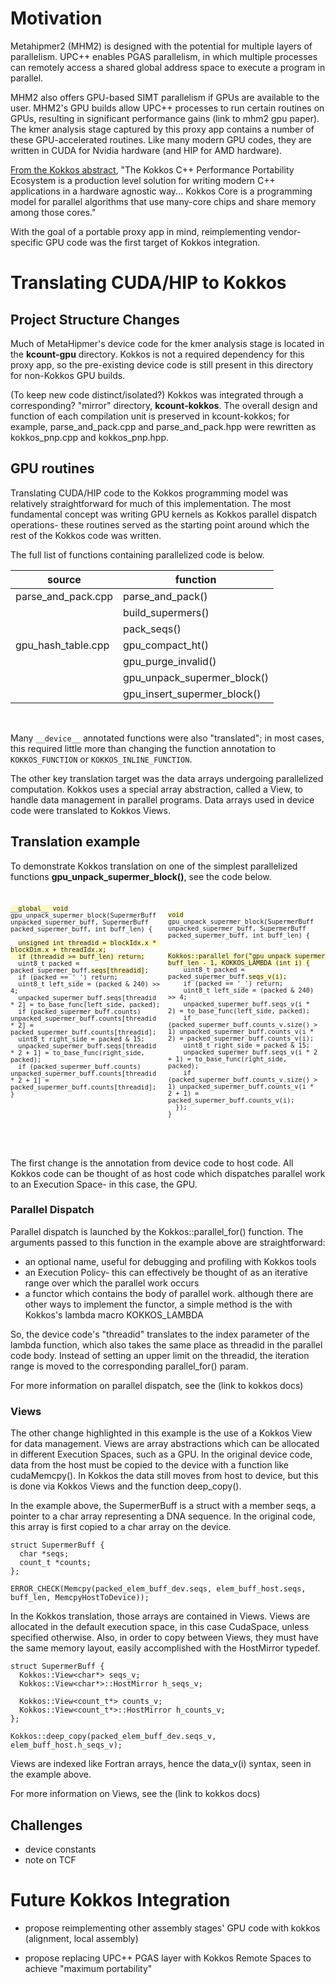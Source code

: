 # Motivation

Metahipmer2 (MHM2) is designed with the potential for multiple layers of parallelism. UPC++ enables PGAS parallelism, in which multiple processes can remotely access a shared global address space to execute a program in parallel. 

MHM2 also offers GPU-based SIMT parallelism if GPUs are available to the user. MHM2's GPU builds allow UPC++ processes to run certain routines on GPUs, resulting in significant performance gains (link to mhm2 gpu paper). The kmer analysis stage captured by this proxy app contains a number of these GPU-accelerated routines. Like many modern GPU codes, they are written in CUDA for Nvidia hardware (and HIP for AMD hardware).

[From the Kokkos abstract](https://kokkos.org/about/abstract/), "The Kokkos C++ Performance Portability Ecosystem is a production level solution for writing modern C++ applications in a hardware agnostic way... Kokkos Core is a programming model for parallel algorithms that use many-core chips and share memory among those cores." 

With the goal of a portable proxy app in mind, reimplementing vendor-specific GPU code was the first target of Kokkos integration. 

# Translating CUDA/HIP to Kokkos

## Project Structure Changes
Much of MetaHipmer's device code for the kmer analysis stage is located in the **kcount-gpu** directory. Kokkos is not a required dependency for this proxy app, so the pre-existing device code is still present in this directory for non-Kokkos GPU builds. 

(To keep new code distinct/isolated?) Kokkos was integrated through a corresponding? "mirror" directory, **kcount-kokkos**. The overall design and function of each compilation unit is preserved in kcount-kokkos; for example, parse_and_pack.cpp and parse_and_pack.hpp were rewritten as kokkos_pnp.cpp and kokkos_pnp.hpp. 

## GPU routines
Translating CUDA/HIP code to the Kokkos programming model was relatively straightforward for much of this implementation. The most fundamental concept was writing GPU kernels as Kokkos parallel dispatch operations- these routines served as the starting point around which the rest of the Kokkos code was written. 

The full list of functions containing parallelized code is below.

| source | function |
|---|---|
| parse_and_pack.cpp | parse_and_pack() |
| | build_supermers() |
| | pack_seqs() |
| gpu_hash_table.cpp | gpu_compact_ht() |
| | gpu_purge_invalid() |
| | gpu_unpack_supermer_block() |
| | gpu_insert_supermer_block() |
<br>

Many `__device__` annotated functions were also "translated"; in most cases, this required little more than changing the function annotation to `KOKKOS_FUNCTION` or `KOKKOS_INLINE_FUNCTION`. 

The other key translation target was the data arrays undergoing parallelized computation. Kokkos uses a special array abstraction, called a View, to handle data management in parallel programs. Data arrays used in device code were translated to Kokkos Views. 

## Translation example

To demonstrate Kokkos translation on one of the simplest parallelized functions **gpu_unpack_supermer_block()**, see the code below. <br>

<div style="display: flex; ">

  <pre style="width: 50%; font-size: 12px; ">
<code>
<span style="background-color: #fff9c4;">__global__ void</span> gpu_unpack_supermer_block(SupermerBuff unpacked_supermer_buff, SupermerBuff packed_supermer_buff, int buff_len) {

  <span style="background-color: #fff9c4;">unsigned int threadid = blockIdx.x * blockDim.x + threadIdx.x;
  if (threadid >= buff_len) return;</span>
  uint8_t packed = packed_supermer_buff.<span style="background-color: #fff9c4;">seqs[threadid]</span>;
  if (packed == '_') return;
  uint8_t left_side = (packed & 240) >> 4;
  unpacked_supermer_buff.seqs[threadid * 2] = to_base_func(left_side, packed);
  if (packed_supermer_buff.counts) unpacked_supermer_buff.counts[threadid * 2] = packed_supermer_buff.counts[threadid];
  uint8_t right_side = packed & 15;
  unpacked_supermer_buff.seqs[threadid * 2 + 1] = to_base_func(right_side, packed);
  if (packed_supermer_buff.counts) unpacked_supermer_buff.counts[threadid * 2 + 1] = packed_supermer_buff.counts[threadid];
}
</code>
  </pre>

  <pre style="width: 50%; font-size: 12px; padding: 10px;">
<code>
<span style="background-color: #fff9c4;">void</span> gpu_unpack_supermer_block(SupermerBuff unpacked_supermer_buff, SupermerBuff packed_supermer_buff, int buff_len) {

  <span style="background-color: #fff9c4;">Kokkos::parallel_for("gpu_unpack_supermer_block", buff_len - 1, KOKKOS_LAMBDA (int i) {</span>
    uint8_t packed = packed_supermer_buff.<span style="background-color: #fff9c4;">seqs_v(i)</span>;
    if (packed == '_') return;
    uint8_t left_side = (packed & 240) >> 4;
    unpacked_supermer_buff.seqs_v(i * 2) = to_base_func(left_side, packed);
    if (packed_supermer_buff.counts_v.size() > 1) unpacked_supermer_buff.counts_v(i * 2) = packed_supermer_buff.counts_v(i);
    uint8_t right_side = packed & 15;
    unpacked_supermer_buff.seqs_v(i * 2 + 1) = to_base_func(right_side, packed);
    if (packed_supermer_buff.counts_v.size() > 1) unpacked_supermer_buff.counts_v(i * 2 + 1) = packed_supermer_buff.counts_v(i);
  });  
}
</code>
  </pre>

</div>

The first change is the annotation from device code to host code. All Kokkos code can be thought of as host code which dispatches parallel work to an Execution Space- in this case, the GPU. 

### Parallel Dispatch

Parallel dispatch is launched by the Kokkos::parallel_for() function. The arguments passed to this function in the example above are straightforward:
- an optional name, useful for debugging and profiling with Kokkos tools
- an Execution Policy- this can effectively be thought of as an iterative range over which the parallel work occurs
- a functor which contains the body of parallel work. although there are other ways to implement the functor, a simple method is the with Kokkos's lambda macro KOKKOS_LAMBDA

So, the device code's "threadid" translates to the index parameter of the lambda function, which also takes the same place as threadid in the parallel code body. Instead of setting an upper limit on the threadid, the iteration range is moved to the corresponding parallel_for() param. 

For more information on parallel dispatch, see the (link to kokkos docs)

### Views

The other change highlighted in this example is the use of a Kokkos View for data management. Views are array abstractions which can be allocated in different Execution Spaces, such as a GPU. In the original device code, data from the host must be copied to the device with a function like cudaMemcpy(). In Kokkos the data still moves from host to device, but this is done via Kokkos Views and the function deep_copy().

In the example above, the SupermerBuff is a struct with a member seqs, a pointer to a char array representing a DNA sequence. In the original code, this array is first copied to a char array on the device. <br>
```
struct SupermerBuff {
  char *seqs;
  count_t *counts;
};
```
```
ERROR_CHECK(Memcpy(packed_elem_buff_dev.seqs, elem_buff_host.seqs, buff_len, MemcpyHostToDevice));
```

In the Kokkos translation, those arrays are contained in Views. Views are allocated in the default execution space, in this case CudaSpace, unless specified otherwise. Also, in order to copy between Views, they must have the same memory layout, easily accomplished with the HostMirror typedef. 
```
struct SupermerBuff {
  Kokkos::View<char*> seqs_v;
  Kokkos::View<char*>::HostMirror h_seqs_v;

  Kokkos::View<count_t*> counts_v;
  Kokkos::View<count_t*>::HostMirror h_counts_v;
};
```
```
Kokkos::deep_copy(packed_elem_buff_dev.seqs_v, elem_buff_host.h_seqs_v);
```
Views are indexed like Fortran arrays, hence the data_v(i) syntax, seen in the example above. 

For more information on Views, see the (link to kokkos docs)


## Challenges

- device constants
- note on TCF

# Future Kokkos Integration

- propose reimplementing other assembly stages' GPU code with kokkos (alignment, local assembly)

- propose replacing UPC++ PGAS layer with Kokkos Remote Spaces to achieve "maximum portability"